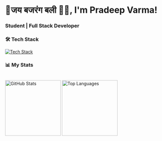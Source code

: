 <!-- ![](https://capsule-render.vercel.app/api?type=waving&color=gradient&height=100&section=header)-->

<h1>🚩जय बजरंग बली 🙏🏻, I'm Pradeep Varma!</h1>
<h3>Student | Full Stack Developer</h3>

### 🛠️ Tech Stack
[![Tech Stack](https://skillicons.dev/icons?i=nextjs,mongodb,express,react,nodejs,postgres,figma,tailwind,bootstrap,materialui,jquery,vite,postman,vercel,docker,c,py,java,html,css,js,ts,go)](https://skillicons.dev)

### 📊 My Stats

<br>
  <div>
    <img height="180em" src="https://github-readme-stats.vercel.app/api?username=pvarma-05&show_icons=true&theme=radical" alt="GitHub Stats"/>
    <img height="180em" src="https://github-readme-stats.vercel.app/api/top-langs/?username=pvarma-05&layout=compact&theme=radical" alt="Top Languages"/>
  </div>

<br>

<!-- [![GitHub Activity Graph](https://github-readme-activity-graph.vercel.app/graph?username=pvarma-05&theme=radical)](https://github.com/pvarma-05) -->

<!-- ![](https://capsule-render.vercel.app/api?type=waving&color=gradient&height=100&section=footer) -->
